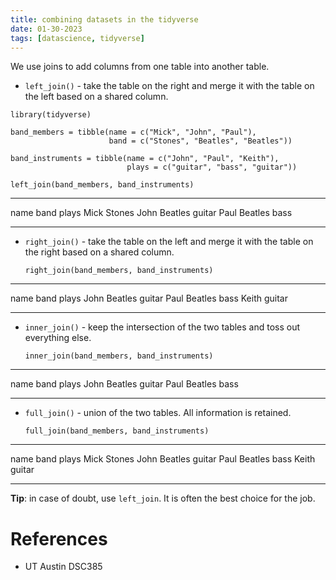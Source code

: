 ```yaml
---
title: combining datasets in the tidyverse
date: 01-30-2023
tags: [datascience, tidyverse]
---
```


We use joins to add columns from one table into another table.

-   `left_join()` - take the table on the right and merge it
    with the table on the left based on a shared column.

``` {R}
library(tidyverse)

band_members = tibble(name = c("Mick", "John", "Paul"),
                      band = c("Stones", "Beatles", "Beatles"))

band_instruments = tibble(name = c("John", "Paul", "Keith"),
                          plays = c("guitar", "bass", "guitar"))

left_join(band_members, band_instruments)
```

  ------ --------- --------
  name   band      plays
  Mick   Stones
  John   Beatles   guitar
  Paul   Beatles   bass
  ------ --------- --------

-   `right_join()` - take the table on the left and merge it
    with the table on the right based on a shared column.

    ``` {R}
    right_join(band_members, band_instruments)
    ```

  ------- --------- --------
  name    band      plays
  John    Beatles   guitar
  Paul    Beatles   bass
  Keith             guitar
  ------- --------- --------

-   `inner_join()` - keep the intersection of the two tables
    and toss out everything else.

    ``` {R}
    inner_join(band_members, band_instruments)
    ```

  ------ --------- --------
  name   band      plays
  John   Beatles   guitar
  Paul   Beatles   bass
  ------ --------- --------

-   `full_join()` - union of the two tables. All information
    is retained.

    ``` {R}
    full_join(band_members, band_instruments)
    ```

  ------- --------- --------
  name    band      plays
  Mick    Stones
  John    Beatles   guitar
  Paul    Beatles   bass
  Keith             guitar
  ------- --------- --------

**Tip**: in case of doubt, use `left_join`. It is often the
best choice for the job.

# References

-   UT Austin DSC385
